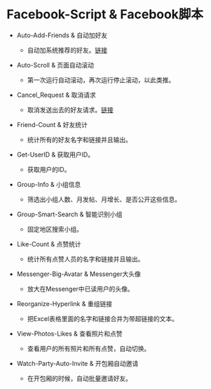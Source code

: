 # Facebook-Script & Facebook脚本

* Auto-Add-Friends & 自动加好友
  - 自动加系统推荐的好友。[链接](https://m.facebook.com/friends/center/suggestions)
  
* Auto-Scroll & 页面自动滚动
  - 第一次运行自动滚动，再次运行停止滚动，以此类推。

* Cancel_Request & 取消请求
  - 取消发送出去的好友请求。[链接](https://mobile.facebook.com/friends/center/requests/outgoing/)

* Friend-Count & 好友统计
  - 统计所有的好友名字和链接并且输出。

* Get-UserID & 获取用户ID。
  - 获取用户的ID。

* Group-Info & 小组信息
  - 筛选出小组人数、月发帖、月增长、是否公开这些信息。

* Group-Smart-Search & 智能识别小组
  - 固定地区搜索小组。

* Like-Count & 点赞统计
  - 统计所有点赞人员的名字和链接并且输出。
  
* Messenger-Big-Avatar & Messenger大头像
  - 放大在Messenger中已读用户的头像。

* Reorganize-Hyperlink & 重组链接
  - 把Excel表格里面的名字和链接合并为带超链接的文本。

* View-Photos-Likes & 查看照片和点赞
  - 查看用户的所有照片和所有点赞，自动切换。

* Watch-Party-Auto-Invite & 开包厢自动邀请
  - 在开包厢的时候，自动批量邀请好友。
